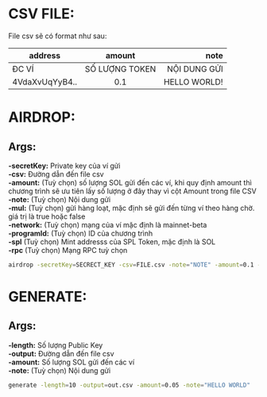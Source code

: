 # CSV FILE:
File csv sẽ có format như sau:

| address        | amount           | note         |
| -------------- |:----------------:| ------------:|
| ĐC VÍ          | SỐ LƯỢNG TOKEN   | NỘI DUNG GỬI |
| 4VdaXvUqYyB4.. | 0.1              | HELLO WORLD! |


# AIRDROP:
## Args:
**-secretKey:** Private key của ví gửi<br/>
**-csv:** Đường dẫn đến file csv<br/>
**-amount:** (Tuỳ chọn) số lượng SOL gửi đến các ví, khi quy định amount thì chương trình sẽ ưu tiên lấy số lượng ở đây thay vì cột Amount trong file CSV<br/>
**-note:** (Tuỳ chọn) Nội dung gửi<br/>
**-mul:** (Tuỳ chọn) gửi hàng loạt, mặc định sẽ gửi đến từng ví theo hàng chờ. giá trị là true hoặc false<br/>
**-network:** (Tuỳ chọn) mạng của ví mặc định là mainnet-beta<br/>
**-programId:** (Tuỳ chọn) ID của chương trình<br/>
**-spl** (Tuỳ chọn) Mint addresss của SPL Token, mặc định là SOL<br/>
**-rpc** (Tuỳ chọn) Mạng RPC tuỳ chọn<br/>

```bash
airdrop -secretKey=SECRECT_KEY -csv=FILE.csv -note="NOTE" -amount=0.1 -mul=true/false -programId=PROGRAM_ID -network=devnet
```

# GENERATE:
## Args:
**-length:** Số lượng Public Key<br/>
**-output:** Đường dẫn đến file csv<br/>
**-amount:** Số lượng SOL gửi đến các ví<br/>
**-note:** (Tuỳ chọn) Nội dung gửi<br/>

```bash
generate -length=10 -output=out.csv -amount=0.05 -note="HELLO WORLD"
```
